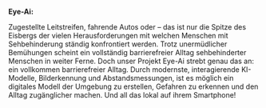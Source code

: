 **__Eye-Ai:__**

Zugestellte Leitstreifen, fahrende Autos oder – das ist nur die Spitze des Eisbergs der vielen Herausforderungen mit welchen Menschen mit Sehbehinderung ständig konfrontiert werden. Trotz unermüdlicher Bemühungen scheint ein vollständig barrierefreier Alltag sehbehinderter Menschen in weiter Ferne. Doch unser Projekt Eye-Ai strebt genau das an: ein vollkommen barrierefreier Alltag.
Durch modernste, interagierende KI-Modelle, Bilderkennung und Abstandsmessungen, ist es möglich ein digitales Modell der Umgebung zu erstellen, Gefahren zu erkennen und den Alltag zugänglicher machen. Und all das lokal auf ihrem Smartphone!
